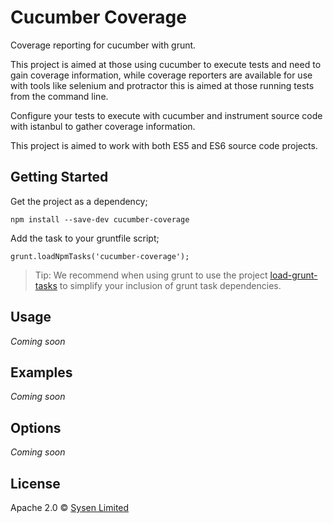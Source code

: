 # Cucumber Coverage

Coverage reporting for cucumber with grunt.

This project is aimed at those using cucumber to execute tests and need to gain coverage information,
while coverage reporters are available for use with tools like selenium and protractor this is aimed at those running tests from the command line.

Configure your tests to execute with cucumber and instrument source code with istanbul to gather coverage information.

This project is aimed to work with both ES5 and ES6 source code projects.

## Getting Started

Get the project as a dependency;

```
npm install --save-dev cucumber-coverage
```

Add the task to your gruntfile script;

```
grunt.loadNpmTasks('cucumber-coverage');
```

> Tip: We recommend when using grunt to use the project [load-grunt-tasks](https://www.github.com/sindresorhus/load-grunt-tasks) to simplify your inclusion of grunt task dependencies.

## Usage

*Coming soon*

## Examples

*Coming soon*

## Options

*Coming soon*

## License

Apache 2.0 © [Sysen Limited](http://www.sysen.co.uk)
